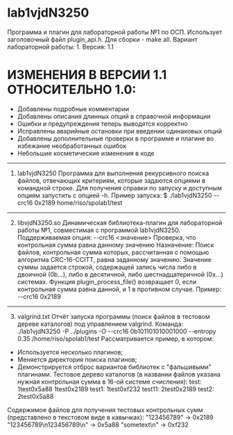 lab1vjdN3250
========
Программа и плагин для лабораторной работы №1 по ОСП. Использует заголовочный файл plugin_api.h. Для сборки - make all.
Вариант лабораторной работы: 1.
Версия: 1.1

ИЗМЕНЕНИЯ В ВЕРСИИ 1.1 ОТНОСИТЕЛЬНО 1.0:
========
- Добавлены подробные комментарии
- Добавлены описания длинных опций в справочной информации
- Ошибки и предупреждения теперь выводятся корректно
- Исправлены аварийные остановки при введении одинаковых опций
- Добавлены дополнительные проверки в программе и плагине во избежание необработанных ошибок
- Небольшие косметические изменения в коде
------------
01. lab1vjdN3250
Программа для выполнения рекурсивного поиска файлов, отвечающих критериям, которые задаются опциями в командной строке.
Для получения справки по запуску и доступным опциям запустить с опцией -h. 
Пример запуска:
$ ./lab1vjdN3250 --crc16 0x2189 home/riso/spolab1/test
------------
02. libvjdN3250.so
Динамическая библиотека-плагин для лабораторной работы №1, совместимая с программой lab1vjdN3250.
Поддерживаемая опция:
	--crc16 <значение>
		Проверка, что контрольная сумма равна данному значению
Назначение: Поиск файлов, контрольная сумма которых, рассчитанная с помощью алгоритма CRC-16-CCITT, равна заданному значению.
Значение суммы задается строкой, содержащей запись числа либо в двоичной (0b...), либо в десятичной, либо шестнадцатеричной (0x...) системах.
Функция plugin_process_file() возвращает 0, если контрольная сумма равна данной, и 1 в противном случае.
Пример: --crc16 0x2189
------------
03. valgrind.txt
Отчёт запуска программы (поиск файлов в тестовом дереве каталогов) под управлением valgrind.
Команда: ./lab1vjdN3250 -P ../plugins -O --crc16 0b101101010001000 --entropy 0.35 /home/riso/spolab1/test
Рассматривается пример, в котором:
- Используется несколько плагинов;
- Меняется директория поиска плагинов;
- Демонстрируется отброс вариантов библиотек с "фальшивыми" плагинами.
Тестовое дерево каталогов (в названии файлов указана нужная контрольная сумма в 16-ой системе счисления):
test:
	1test0x5a88
	1test0x2189
	test1:
		1test0xf232
		test11:
			2test0x2189
	test2:
		2test0x5a88

Содержимое файлов для получения тестовых контрольных сумм (представлено в текстовом виде в кавычках):
"123456789" -> 0x2189
"123456789\n123456789\n" -> 0x5a88
"sometext\n" -> 0xf232
